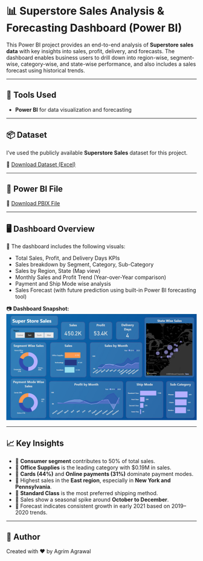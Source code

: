 # 📊 Superstore Sales Analysis & Forecasting Dashboard (Power BI)

This Power BI project provides an end-to-end analysis of **Superstore sales data** with key insights into sales, profit, delivery, and forecasts. The dashboard enables business users to drill down into region-wise, segment-wise, category-wise, and state-wise performance, and also includes a sales forecast using historical trends.

---

## 🧰 Tools Used
- **Power BI** for data visualization and forecasting

---

## 📦 Dataset
I’ve used the publicly available **Superstore Sales** dataset for this project.

🔗 [Download Dataset (Excel)]([https://github.com/Agrimagrawal17/Super-Store-Sales-Dashboard/blob/6c19df3f12c66f24407ea58d665ebc7b938bc012/SuperStore_Sales_Dataset.csv](https://drive.google.com/file/d/1_9flJAjgfVzz_D6Jx0jCsOVFWya7AgLe/view?usp=sharing))

---

## 📁 Power BI File
🔗 [Download PBIX File]([https://github.com/Agrimagrawal17/Super-Store-Sales-Dashboard/blob/6c19df3f12c66f24407ea58d665ebc7b938bc012/Super%20Store%20Sales.pbix](https://drive.google.com/file/d/1AMRRmV1c0zSRW_INA-_M3FMLaYvctQ5M/view?usp=sharing))

---

## 🖥️ Dashboard Overview

📌 The dashboard includes the following visuals:
- Total Sales, Profit, and Delivery Days KPIs
- Sales breakdown by Segment, Category, Sub-Category
- Sales by Region, State (Map view)
- Monthly Sales and Profit Trend (Year-over-Year comparison)
- Payment and Ship Mode wise analysis
- Sales Forecast (with future prediction using built-in Power BI forecasting tool)

📷 **Dashboard Snapshot:**
![Superstore Sales Dashboard](https://github.com/tanshigarg/Super-Store-Sales-Dashboard/blob/6c19df3f12c66f24407ea58d665ebc7b938bc012/superstore%20dashboard.png)

---

## 📈 Key Insights

- 🔹 **Consumer segment** contributes to 50% of total sales.
- 🔹 **Office Supplies** is the leading category with $0.19M in sales.
- 🔹 **Cards (44%)** and **Online payments (31%)** dominate payment modes.
- 🔹 Highest sales in the **East region**, especially in **New York and Pennsylvania**.
- 🔹 **Standard Class** is the most preferred shipping method.
- 🔹 Sales show a seasonal spike around **October to December**.
- 🔮 Forecast indicates consistent growth in early 2021 based on 2019–2020 trends.

---

## 📌 Author

Created with ❤️ by Agrim Agrawal


